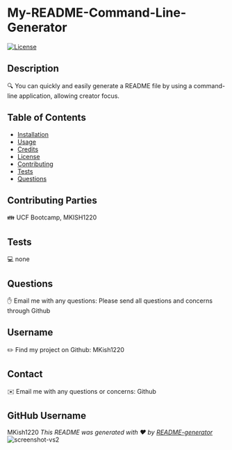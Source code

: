 # My-README-Command-Line-Generator 

 [![License](https://img.shields.io/badge/License-MIT-blue.svg)](https://opensource.org/licenses/MIT)

  ## Description
  🔍  You can quickly and easily generate a README file by using a command-line application, allowing creator focus.

  ## Table of Contents
   * [Installation](#-Installation)
   * [Usage](#-Usage)
   * [Credits](#-Credits)
   * [License](#-License)
   * [Contributing](#-Contributing)
   * [Tests](#-Tests)
   * [Questions](#-Questions)
  
  ## Contributing Parties
  👪 UCF Bootcamp, MKISH1220

  ## Tests
  💻 none

  ## Questions
  ✋ Email me with any questions: Please send all questions and concerns through Github

  ## Username
  ✏️ Find my project on Github: MKish1220

  ## Contact
  ✉️ Email me with any questions or concerns: Github

  ## GitHub Username
   MKish1220
  _This README was generated with ❤️ by [README-generator](https://github.com/Mkish1220/MyREADME)_
  ![screenshot-vs2](https://user-images.githubusercontent.com/106093711/179648477-8a01f092-ee82-42bf-90d7-ad2534604305.jpg)


